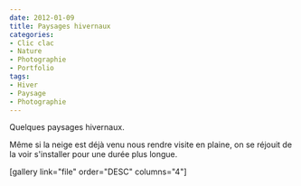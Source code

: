 ```yaml
---
date: 2012-01-09
title: Paysages hivernaux
categories:
- Clic clac
- Nature
- Photographie
- Portfolio
tags:
- Hiver
- Paysage
- Photographie
---
```

Quelques paysages hivernaux.

<!--more-->

Même si la neige est déjà venu nous rendre visite en plaine, on se réjouit de la voir s'installer pour une durée plus longue.

[gallery link="file" order="DESC" columns="4"]
